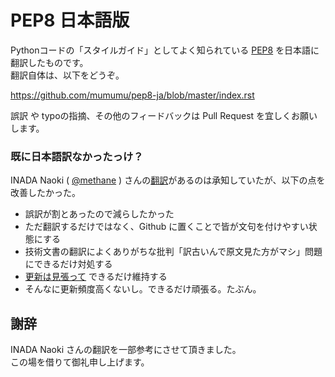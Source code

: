 # PEP8 日本語版

Pythonコードの「スタイルガイド」としてよく知られている [PEP8](http://hg.python.org/peps/file/tip/pep-0008.txt) を日本語に翻訳したものです。  
翻訳自体は、以下をどうぞ。

https://github.com/mumumu/pep8-ja/blob/master/index.rst

誤訳 や typoの指摘、その他のフィードバックは Pull Request を宜しくお願いします。

### 既に日本語訳なかったっけ？

INADA Naoki ( [@methane](https://twitter.com/methane) ) さんの[翻訳](https://dl.dropboxusercontent.com/u/555254/pep-0008.ja.html)があるのは承知していたが、以下の点を改善したかった。

- 誤訳が割とあったので減らしたかった
- ただ翻訳するだけではなく、Github に置くことで皆が文句を付けやすい状態にする
- 技術文書の翻訳によくありがちな批判「訳古いんで原文見た方がマシ」問題にできるだけ対処する
 - [更新は見張って](http://hg.python.org/peps/atom-log) できるだけ維持する
 - そんなに更新頻度高くないし。できるだけ頑張る。たぶん。

## 謝辞

INADA Naoki さんの翻訳を一部参考にさせて頂きました。  
この場を借りて御礼申し上げます。
